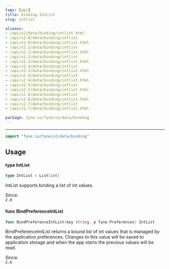 ```yaml
---
tags: [api]
title: binding.IntList
slug: intlist

aliases:
- /api/v2/data/binding/intlist.html
- /api/v2.0/data/binding/intlist
- /api/v2.0/data/binding/intlist.html
- /api/v2.1/data/binding/intlist
- /api/v2.1/data/binding/intlist.html
- /api/v2.2/data/binding/intlist
- /api/v2.2/data/binding/intlist.html
- /api/v2.3/data/binding/intlist
- /api/v2.3/data/binding/intlist.html
- /api/v2.4/data/binding/intlist
- /api/v2.4/data/binding/intlist.html
- /api/v2.5/data/binding/intlist
- /api/v2.5/data/binding/intlist.html
- /api/v2.6/data/binding/intlist
- /api/v2.6/data/binding/intlist.html
- /api/v2.7/data/binding/intlist
- /api/v2.7/data/binding/intlist.html

package: fyne.io/fyne/v2/data/binding
---
```



---
```go
import "fyne.io/fyne/v2/data/binding"
```

## Usage

#### type IntList

```go
type IntList = List[int]
```

IntList supports binding a list of int values.


<div class="since">Since: <code>
2.0</code></div>

#### func  BindPreferenceIntList

```go
func BindPreferenceIntList(key string, p fyne.Preferences) IntList
```
BindPreferenceIntList returns a bound list of int values that is managed by the application preferences. Changes to this value will be saved to application storage and when the app starts the previous values will be read.


<div class="since">Since: <code>
2.6</code></div>
